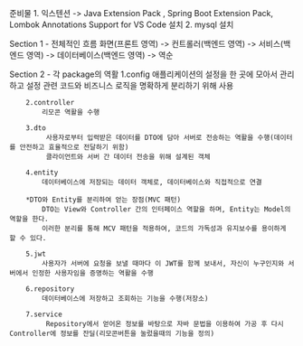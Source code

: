 준비물 
    1. 익스텐션 -> Java Extension Pack , Spring Boot Extension Pack, Lombok Annotations Support for VS Code 설치
    2. mysql 설치

Section 1
    - 전체적인 흐름
        화면(프론트 영역) -> 컨트롤러(백엔드 영역) -> 서비스(백엔드 영역) -> 데이터베이스(백엔드 영역) -> 역순

Section 2
    - 각 package의 역활
        1.config
            애플리케이션의 설정을 한 곳에 모아서 관리하고 설정 관련 코드와 비즈니스 로직을 명확하게 분리하기 위해 사용

        2.controller
            리모콘 역활을 수행

        3.dto
             사용자로부터 입력받은 데이터를 DTO에 담아 서버로 전송하는 역활을 수행(데이터를 안전하고 효율적으로 전달하기 위함)
             클라이언트와 서버 간 데이터 전송을 위해 설계된 객체

        4.entity
            데이터베이스에 저장되는 데이터 객체로, 데이터베이스와 직접적으로 연결
            
        *DTO와 Entity를 분리하여 얻는 장점(MVC 패턴)
            DTO는 View와 Controller 간의 인터페이스 역할을 하며, Entity는 Model의 역할을 한다.
            이러한 분리를 통해 MCV 패턴을 적용하여, 코드의 가독성과 유지보수를 용이하게 할 수 있다.

        5.jwt
            사용자가 서버에 요청을 보낼 때마다 이 JWT를 함께 보내서, 자신이 누구인지와 서버에서 인정한 사용자임을 증명하는 역활을 수행

        6.repository
            데이터베이스에 저장하고 조회하는 기능을 수행(저장소)

        7.service
             Repository에서 얻어온 정보를 바탕으로 자바 문법을 이용하여 가공 후 다시 Controller에 정보를 잔딜(리모콘버튼을 눌렀을때의 기능을 정의)